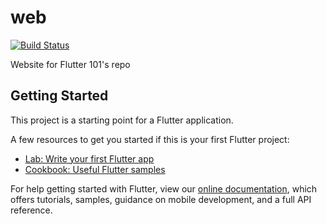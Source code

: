 # web
[![Build Status](httpshttps://api.cirrus-ci.com/github/Coders-Asylum/coders-asylum.github.io.svg?branch=master)](https://api.cirrus-ci.com/github/Coders-Asylum/coders-asylum.github.io)

Website for Flutter 101's repo

## Getting Started

This project is a starting point for a Flutter application.

A few resources to get you started if this is your first Flutter project:

- [Lab: Write your first Flutter app](https://flutter.dev/docs/get-started/codelab)
- [Cookbook: Useful Flutter samples](https://flutter.dev/docs/cookbook)

For help getting started with Flutter, view our
[online documentation](https://flutter.dev/docs), which offers tutorials,
samples, guidance on mobile development, and a full API reference.
